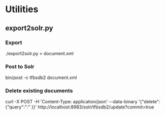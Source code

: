 # Utilities

## export2solr.py

### Export

./export2solr.py > document.xml

### Post to Solr

bin/post -c tfbsdb2 document.xml


### Delete existing documents

curl -X POST -H 'Content-Type: application/json' --data-binary '{"delete":{"query":"*:*" }}' http://localhost:8983/solr/tfbsdb2/update?commit=true
